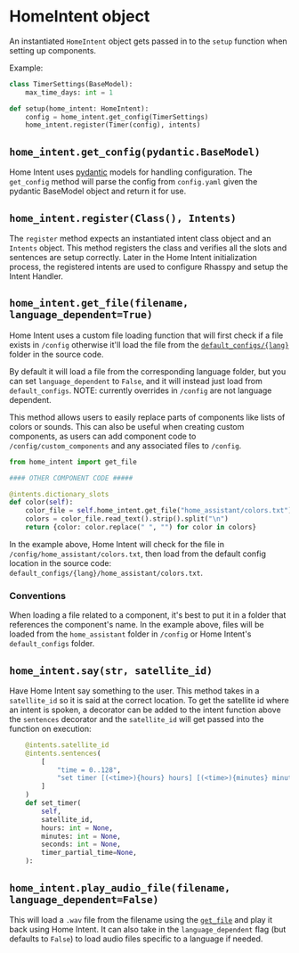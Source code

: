 # HomeIntent object
An instantiated `HomeIntent` object gets passed in to the `setup` function when setting up components.

Example:
```python hl_lines="4"
class TimerSettings(BaseModel):
    max_time_days: int = 1

def setup(home_intent: HomeIntent):
    config = home_intent.get_config(TimerSettings)
    home_intent.register(Timer(config), intents)
```

## `home_intent.get_config(pydantic.BaseModel)`
Home Intent uses [pydantic](https://pydantic-docs.helpmanual.io/) models for handling configuration. The `get_config` method will parse the config from `config.yaml` given the pydantic BaseModel object and return it for use.

## `home_intent.register(Class(), Intents)`
The `register` method expects an instantiated intent class object and an `Intents` object. This method registers the class and verifies all the slots and sentences are setup correctly. Later in the Home Intent initialization process, the registered intents are used to configure Rhasspy and setup the Intent Handler.

## `home_intent.get_file(filename, language_dependent=True)`
Home Intent uses a custom file loading function that will first check if a file exists in `/config` otherwise it'll load the file from the [`default_configs/{lang}`](https://github.com/JarvyJ/HomeIntent/tree/main/home_intent/default_configs) folder in the source code.

By default it will load a file from the corresponding language folder, but you can set `language_dependent` to `False`, and it will instead just load from `default_configs`. NOTE: currently overrides in `/config` are not language dependent. 

This method allows users to easily replace parts of components like lists of colors or sounds. This can also be useful when creating custom components, as users can add component code to `/config/custom_components` and any associated files to `/config`.

```python hl_lines="7"
from home_intent import get_file

#### OTHER COMPONENT CODE #####

@intents.dictionary_slots
def color(self):
    color_file = self.home_intent.get_file("home_assistant/colors.txt")
    colors = color_file.read_text().strip().split("\n")
    return {color: color.replace(" ", "") for color in colors}

```

In the example above, Home Intent will check for the file in `/config/home_assistant/colors.txt`, then load from the default config location in the source code: `default_configs/{lang}/home_assistant/colors.txt`.

### Conventions
When loading a file related to a component, it's best to put it in a folder that references the component's name. In the example above, files will be loaded from the `home_assistant` folder in `/config` or Home Intent's `default_configs` folder.

## `home_intent.say(str, satellite_id)`
Have Home Intent say something to the user. This method takes in a `satellite_id` so it is said at the correct location. To get the satellite id where an intent is spoken, a decorator can be added to the intent function above the `sentences` decorator and the `satellite_id` will get passed into the function on execution:

```python hl_lines="1 10"
    @intents.satellite_id
    @intents.sentences(
        [
            "time = 0..128",
            "set timer [(<time>){hours} hours] [(<time>){minutes} minutes] [(<time>){seconds} seconds]",
        ]
    )
    def set_timer(
        self,
        satellite_id,
        hours: int = None,
        minutes: int = None,
        seconds: int = None,
        timer_partial_time=None,
    ):
```

## `home_intent.play_audio_file(filename, language_dependent=False)`
This will load a `.wav` file from the filename using the [`get_file`](./home-intent-object.md#home_intentget_filefilename-language_dependenttrue) and play it back using Home Intent. It can also take in the `language_dependent` flag (but defaults to `False`) to load audio files specific to a language if needed.
